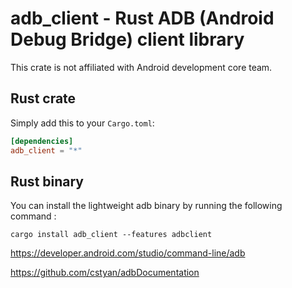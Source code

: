 # adb_client - Rust ADB (Android Debug Bridge) client library

This crate is not affiliated with Android development core team.

## Rust crate

Simply add this to your `Cargo.toml`:
```toml
[dependencies]
adb_client = "*"
```

## Rust binary

You can install the lightweight adb binary by running the following command :
```
cargo install adb_client --features adbclient 
```


https://developer.android.com/studio/command-line/adb

https://github.com/cstyan/adbDocumentation
